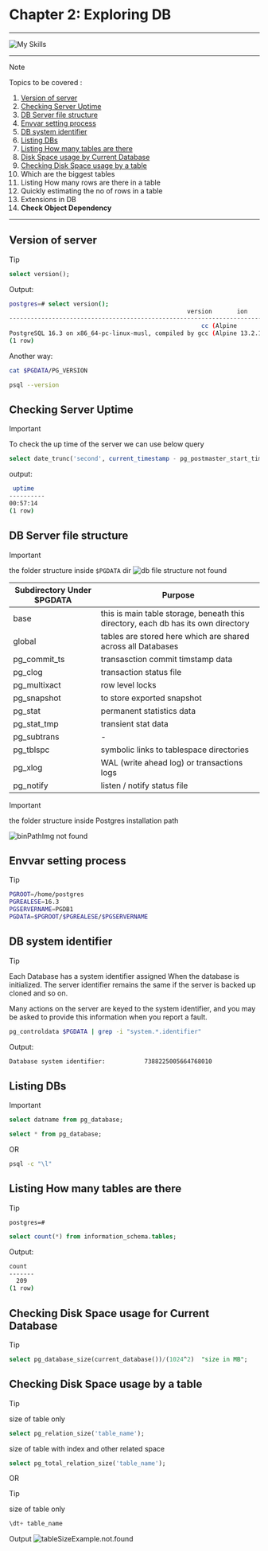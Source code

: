 # Chapter 2: Exploring DB

---

![My Skills](https://go-skill-icons.vercel.app/api/icons?i=postgres,linux,docker,bash,&perine=6)

---
<!-- > 1. Locating Databases in DB Server -->

> [!NOTE]
>
> Topics to be covered :
>
> 1. [Version of server](#version-of-server)
> 1. [Checking Server Uptime](#checking-server-uptime)
> 1. [DB Server file structure](#db-server-file-structure)
> 1. [Envvar setting process](#envvar-setting-process)
> 1. [DB system identifier](#db-system-identifier)
> 1. [Listing DBs](#listing-dbs)
> 1. [Listing How many tables are there](listing-how-many-tables-are-there)
> 1. [Disk Space usage by Current Database](disk-space-usage-by-current-database)
> 1. [Checking Disk Space usage by a table](checking-disk-space-usage-by-a-table)
> 1. Which are the biggest tables
> 1. Listing How many rows are there in a table
> 1. Quickly estimating the no of rows in a table
> 1. Extensions in DB
> 1. **Check Object Dependency**

---

## Version of server

> [!TIP]
>
> ```sql
> select version();
> ```
>
> Output:
>
> ```bash
> postgres=# select version();
>                                                   version       ion
> ------------------------------------------------------------------------------------------------------------------------
>                                                       cc (Alpine
> PostgreSQL 16.3 on x86_64-pc-linux-musl, compiled by gcc (Alpine 13.2.1_git20240309) 13.2.1 20240309, 64-bit
> (1 row)
> ```
>
> Another way:
>
> ```bash
> cat $PGDATA/PG_VERSION
> ```
>
> ```bash
> psql --version
> ```

## Checking **Server Uptime**

> [!IMPORTANT]
> To check the up time of the server we can use below query
>
> ```sql
> select date_trunc('second', current_timestamp - pg_postmaster_start_time()) as uptime;
> ```
>
> output:
>
> ```bash
>  uptime
> ----------
> 00:57:14
> (1 row)
> ```

## DB Server file structure

>[!IMPORTANT]
> the folder structure inside `$PGDATA` dir
>![db file structure not found](./imgs/dirStructurePSQL.png)

| Subdirectory Under $PGDATA | Purpose                                                                           |
| -------------------------- | --------------------------------------------------------------------------------- |
| base                       | this is main table storage, beneath this directory, each db has its own directory |
| global                     | tables are stored here which are shared across all Databases                      |
| pg_commit_ts               | transasction commit timstamp data                                                 |
| pg_clog                    | transaction status file                                                           |
| pg_multixact               | row level locks                                                                   |
| pg_snapshot                | to store exported snapshot                                                        |
| pg_stat                    | permanent statistics data                                                         |
| pg_stat_tmp                | transient stat data                                                               |
| pg_subtrans                | \-                                                                                |
| pg_tblspc                  | symbolic links to tablespace directories                                          |
| pg_xlog                    | WAL (write ahead log) or transactions logs                                        |
| pg_notify                  | listen / notify status file                                                       |

>[!IMPORTANT]
> the folder structure inside Postgres installation path
>
>![binPathImg not found](./imgs/binPathImg.png)

## Envvar setting process

> [!TIP]
>```bash
> PGROOT=/home/postgres
> PGREALESE=16.3
> PGSERVERNAME=PGDB1
> PGDATA=$PGROOT/$PGREALESE/$PGSERVERNAME
>```


## DB system identifier

> [!TIP]
>
>Each Database has a system identifier assigned When the database is initialized. The server identifier remains the same if the server is backed up cloned and so on.
>
>Many actions on the server are keyed to the system identifier, and you may be asked to provide this information when you report a fault.
>
>```bash
> pg_controldata $PGDATA | grep -i "system.*.identifier"
> ```
>
> Output:
>```bash
>Database system identifier:           7388225005664768010
>```

## Listing DBs

>[!IMPORTANT]
>```sql
>select datname from pg_database;
>```
>```sql
>select * from pg_database;
>```
>
>OR
>
>```bash
>psql -c "\l"
>```

## Listing How many tables are there


>[!TIP]
>
>`postgres=# `
>```sql
>select count(*) from information_schema.tables;
>```
>
> Output:
>```bash
> count     
>-------    
>   209     
>(1 row)    
>```

## Checking Disk Space usage for Current Database

>[!TIP]
>```sql
>select pg_database_size(current_database())/(1024^2)  "size in MB";
>```

## Checking Disk Space usage by a table

>[!TIP]
>
> size of table only
>```sql
>select pg_relation_size('table_name');
>```
> size of table with index and other related space
>```sql
>select pg_total_relation_size('table_name');
>```

OR

>[!TIP]
>
> size of table only
>```sql
>\dt+ table_name
>```
> Output
>![tableSizeExample.not.found](./imgs/tableSize.png)